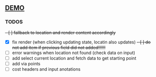 ## [DEMO](https://mtctxd.github.io/maps-test-task/)

### TODOS
~~- [ ] fallback to location and render content accordingly~~
- [X] fix render (when clicking updating state, locatin also updates)
~~- [ ] do not add item if previous field did not added!!!!!!~~
- [ ] error warnings when location not found (check data on input)
- [ ] add select current location and fetch data to get starting point
- [ ] add via points
- [ ] cost headers and input anotations